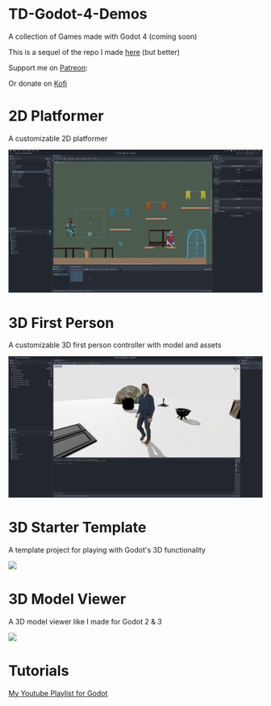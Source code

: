 # TD-Godot-4-Demos

A collection of Games made with Godot 4 (coming soon)

This is a sequel of the repo I made [here](https://github.com/TutorialDoctor/TD-Godot-3-Demos) (but better)

Support me on [Patreon](https://www.patreon.com/TutorialDoctor):

Or donate on [Kofi](https://ko-fi.com/thetutorialdoctor)

# 2D Platformer

A customizable 2D platformer

![](./screenshots/2dplatformer.png)

# 3D First Person

A customizable 3D first person controller with model and assets

![](./screenshots/3dfirstperson.png)

# 3D Starter  Template

A template project for playing with Godot's 3D functionality

![](./screenshots/starter.png)

# 3D Model Viewer

A 3D model viewer like I made for Godot 2 & 3

![](./screenshots/3dmodelviewer.png)

# Tutorials

[My Youtube Playlist for Godot](https://www.youtube.com/playlist?list=PLXYUuKwcv3K-jVIOODdwDEG4Zkw3fGqS8)

